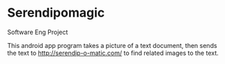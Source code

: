 # Serendipomagic
Software Eng Project

This android app program takes a picture of a text document, then sends the text to http://serendip-o-matic.com/ 
to find related images to the text.  
